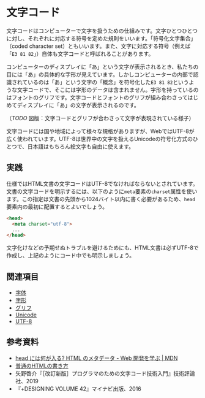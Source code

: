 # 文字コード

文字コードはコンピューターで文字を扱うための仕組みです。文字ひとつひとつに対し、それぞれに対応する符号を定めた規則をいいます。「符号化文字集合」（coded character set）ともいいます。また、文字に対応する符号（例えば「`E3 81 82`」）自体も文字コードと呼ばれることがあります。

コンピューターのディスプレイに「あ」という文字が表示されるとき、私たちの目には「あ」の具体的な字形が見えています。しかしコンピューターの内部で認識されているのは「あ」という文字の「概念」を符号化した`E3 81 82`というような文字コードで、そこには字形のデータは含まれません。字形を持っているのはフォントのグリフです。文字コードとフォントのグリフが組み合わさってはじめてディスプレイに「あ」の文字が表示されるのです。

（*TODO* 図版：文字コードとグリフが合わさって文字が表現されている様子）

文字コードには国や地域によって様々な規格がありますが、WebではUTF-8が広く使われています。UTF-8は世界中の文字を扱えるUnicodeの符号化方式のひとつで、日本語はもちろん絵文字も自由に使えます。

## 実践

仕様ではHTML文書の文字コードはUTF-8でなければならないとされています。文書の文字コードを明示するには、以下のように`meta`要素の`charset`属性を使います。この指定は文書の先頭から1024バイト以内に書く必要があるため、`head`要素内の最初に配置するとよいでしょう。

```html
<head>
  <meta charset="utf-8">
  ...
</head>
```

文字化けなどの予期せぬトラブルを避けるためにも、HTML文書は必ずUTF-8で作成し、上記のようにコード中でも明示しましょう。

## 関連項目

- [字体](./jitai.md)
- [字形](./jikei.md)
- [グリフ](./glyph.md)
- [Unicode](./unicode.md)
- [UTF-8](./utf-8.md)

## 参考資料

- [head には何が入る? HTML のメタデータ - Web 開発を学ぶ | MDN](https://developer.mozilla.org/ja/docs/Learn/HTML/Introduction_to_HTML/The_head_metadata_in_HTML#Specifying_your_document's_character_encoding)
- [普通のHTMLの書き方](https://hail2u.net/documents/html-best-practices.html#use-utf-8)
- 矢野啓介『［改訂新版］プログラマのための文字コード技術入門』技術評論社、2019
- 『+DESIGNING VOLUME 42』マイナビ出版、2016
